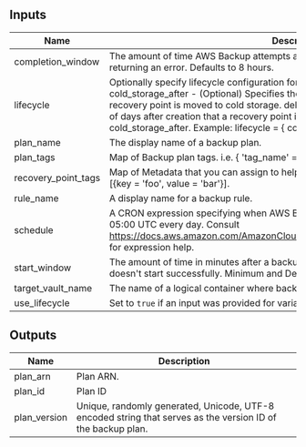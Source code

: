 ## Inputs

| Name | Description | Type | Default | Required |
|------|-------------|:----:|:-----:|:-----:|
| completion\_window | The amount of time AWS Backup attempts a backup before canceling the job and returning an error. Defaults to 8 hours. | string | `"480"` | no |
| lifecycle | Optionally specify lifecycle configuration for the backup. `use_lifecycle` must be `true`.   cold_storage_after - (Optional) Specifies the number of days after creation that a recovery point is moved to cold storage.   delete_after (Optional) - Specifies the number of days after creation that a recovery point is deleted. Must be 90 days greater than cold_storage_after.   Example:     lifecycle = {       cold_storage_after = 10       delete_after       = 100     } | map | `<map>` | no |
| plan\_name | The display name of a backup plan. | string | n/a | yes |
| plan\_tags | Map of Backup plan tags. i.e. { 'tag_name' = 'tag_value' } | map | `<map>` | no |
| recovery\_point\_tags | Map of Metadata that you can assign to help organize the resources that you create. i.e. [{key = 'foo', value = 'bar'}]. | map | `<map>` | no |
| rule\_name | A display name for a backup rule. | string | n/a | yes |
| schedule | A CRON expression specifying when AWS Backup initiates a backup job. Default is 05:00 UTC every day. Consult https://docs.aws.amazon.com/AmazonCloudWatch/latest/events/ScheduledEvents.html for expression help. | string | `"cron(0 5 * * ? *)"` | no |
| start\_window | The amount of time in minutes after a backup is scheduled before a job is canceled if it doesn't start successfully. Minimum and Default value is 60. Max is 720 (12 Hours). | string | `"60"` | no |
| target\_vault\_name | The name of a logical container where backups are stored. | string | n/a | yes |
| use\_lifecycle | Set to `true` if an input was provided for variable `lifecycle`. | string | `"false"` | no |

## Outputs

| Name | Description |
|------|-------------|
| plan\_arn | Plan ARN. |
| plan\_id | Plan ID |
| plan\_version | Unique, randomly generated, Unicode, UTF-8 encoded string that serves as the version ID of the backup plan. |

